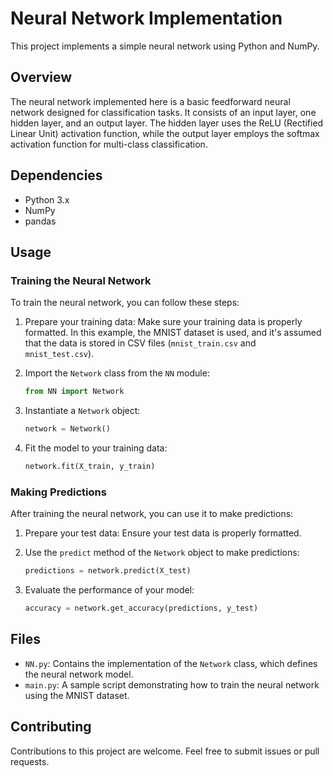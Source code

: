 # Neural Network Implementation

This project implements a simple neural network using Python and NumPy.

## Overview

The neural network implemented here is a basic feedforward neural network designed for classification tasks. It consists of an input layer, one hidden layer, and an output layer. The hidden layer uses the ReLU (Rectified Linear Unit) activation function, while the output layer employs the softmax activation function for multi-class classification.

## Dependencies

- Python 3.x
- NumPy
- pandas

## Usage

### Training the Neural Network

To train the neural network, you can follow these steps:

1. Prepare your training data: Make sure your training data is properly formatted. In this example, the MNIST dataset is used, and it's assumed that the data is stored in CSV files (`mnist_train.csv` and `mnist_test.csv`).

2. Import the `Network` class from the `NN` module:

    ```python
    from NN import Network
    ```

3. Instantiate a `Network` object:

    ```python
    network = Network()
    ```

4. Fit the model to your training data:

    ```python
    network.fit(X_train, y_train)
    ```

### Making Predictions

After training the neural network, you can use it to make predictions:

1. Prepare your test data: Ensure your test data is properly formatted.

2. Use the `predict` method of the `Network` object to make predictions:

    ```python
    predictions = network.predict(X_test)
    ```

3. Evaluate the performance of your model:

    ```python
    accuracy = network.get_accuracy(predictions, y_test)
    ```

## Files

- `NN.py`: Contains the implementation of the `Network` class, which defines the neural network model.
- `main.py`: A sample script demonstrating how to train the neural network using the MNIST dataset.

## Contributing

Contributions to this project are welcome. Feel free to submit issues or pull requests.

